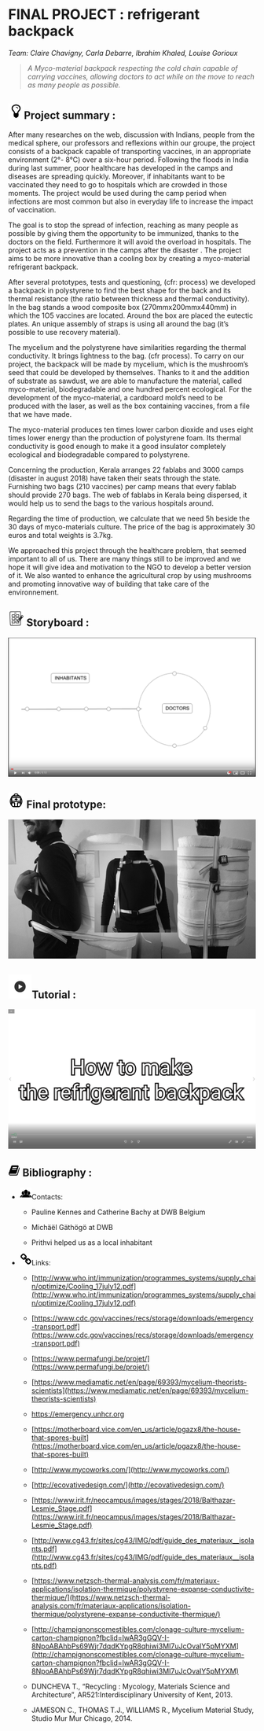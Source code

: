 
# __FINAL PROJECT : refrigerant backpack__
*Team: Claire Chavigny, Carla Debarre, Ibrahim Khaled, Louise Gorioux*

> *A Myco-material backpack respecting the cold chain capable of carrying vaccines, allowing doctors to act while on the move to reach as many people as possible.*

## ![](img/iconfinder_lightbulb-o_1608761.png)Project summary :

After many researches on the web, discussion with Indians, people from the medical sphere, our professors  and reflexions within our groupe, the project consists of a backpack capable of transporting vaccines, in an appropriate environment (2°- 8°C) over a six-hour period. Following the floods in India during last summer, poor healthcare has developed in the camps and diseases are spreading quickly. Moreover, if inhabitants want to be vaccinated they need to go to hospitals which are crowded in those moments. The project would be used during the camp period when infections are most common but also in everyday life to increase the impact of vaccination. 

The goal is to stop the spread of infection, reaching as many people as possible by giving them the opportunity to be immunized, thanks to the doctors on the field. Furthermore it will avoid the overload in hospitals. The project acts as a prevention in the camps after the disaster . The project aims to be more innovative than a cooling box by creating a myco-material refrigerant backpack. 

After several prototypes, tests and questioning, (cfr: process) we developed a backpack in polystyrene to find the best shape for the back and its thermal resistance (the ratio between thickness and thermal conductivity). In the bag stands a wood composite box (270mmx200mmx440mm) in which the 1O5 vaccines are located. Around the box are placed the eutectic plates. An unique assembly of straps is using all around the bag (it’s possible to use recovery material). 

The mycelium and the polystyrene have similarities regarding the thermal conductivity. It brings lightness to the bag. (cfr process).
To carry on our project, the backpack will be made by mycelium, which is the mushroom’s seed that could be developed by themselves. Thanks to it and the addition of substrate as sawdust, we are able to manufacture the material, called myco-material, biodegradable and one hundred percent ecological. For the development of the myco-material,  a cardboard mold’s need to be produced with the laser, as well as the box containing vaccines, from a file that we have made. 

The myco-material produces ten times lower carbon dioxide and uses eight times lower energy than the production of polystyrene foam. Its thermal conductivity is good enough to make it a good insulator completely ecological and biodegradable compared to polystyrene.

Concerning the production, Kerala arranges 22 fablabs and 3000 camps (disaster in august 2018) have taken their seats through the state. Furnishing two bags (210 vaccines) per camp means that every fablab should provide 270 bags. The web of fablabs in Kerala being dispersed, it would help us to send the bags to the various hospitals around. 

Regarding the time of production, we calculate that we need 5h beside the 30 days of myco-materials culture. The price of the bag is approximately 30 euros and total weights is 3.7kg.

We approached this project through the healthcare problem, that seemed important to all of us. There are many things still to be improved and we hope it will give idea and motivation to the NGO to develop a better version of it. We also wanted to enhance the agricultural crop by  using mushrooms and promoting innovative way of building that take care of the environnement. 


## ![](img/3993838-32.png) Storyboard :

[![Storyboard](img/Lecteur.PNG)
](https://youtu.be/2fGu3O8SxWQ)

## ![](img/bag.png) Final prototype: 

![](img/refrigerantBacpack.png)

## ![](img/iconfinder_Sed-01_2542754.png)Tutorial :
[![tuto](img/tutorialthumbmail.png)](https://youtu.be/IbsIk9dsDAU)

## ![](img/iconfinder_book_1608583.png) Bibliography :
- ![](img/iconfinder_88_171447.png)Contacts:
	- Pauline Kennes and Catherine Bachy at DWB Belgium

	- Michäël Gäthögö at DWB

	- Prithvi helped us as a local inhabitant
- ![](img/iconfinder_link_1608762.png)Links:
	- [http://www.who.int/immunization/programmes_systems/supply_chain/optimize/Cooling_17july12.pdf](http://www.who.int/immunization/programmes_systems/supply_chain/optimize/Cooling_17july12.pdf)

	- [https://www.cdc.gov/vaccines/recs/storage/downloads/emergency-transport.pdf](https://www.cdc.gov/vaccines/recs/storage/downloads/emergency-transport.pdf)

	- [https://www.permafungi.be/projet/](https://www.permafungi.be/projet/)

	- [https://www.mediamatic.net/en/page/69393/mycelium-theorists-scientists](https://www.mediamatic.net/en/page/69393/mycelium-theorists-scientists)

	-	https://emergency.unhcr.org

	-	[https://motherboard.vice.com/en_us/article/pgazx8/the-house-that-spores-built](https://motherboard.vice.com/en_us/article/pgazx8/the-house-that-spores-built)

	-	[http://www.mycoworks.com/](http://www.mycoworks.com/)

	-	[http://ecovativedesign.com/](http://ecovativedesign.com/)

	-	[https://www.irit.fr/neocampus/images/stages/2018/Balthazar-Lesmie_Stage.pdf](https://www.irit.fr/neocampus/images/stages/2018/Balthazar-Lesmie_Stage.pdf)
	-   [http://www.cg43.fr/sites/cg43/IMG/pdf/guide_des_materiaux__isolants.pdf](http://www.cg43.fr/sites/cg43/IMG/pdf/guide_des_materiaux__isolants.pdf) 

	-	[https://www.netzsch-thermal-analysis.com/fr/materiaux-applications/isolation-thermique/polystyrene-expanse-conductivite-thermique/](https://www.netzsch-thermal-analysis.com/fr/materiaux-applications/isolation-thermique/polystyrene-expanse-conductivite-thermique/)
	-   [http://champignonscomestibles.com/clonage-culture-mycelium-carton-champignon?fbclid=IwAR3gGQV-I-8NpoABAhbPs69Wjr7dqdKYpgR8qhiwi3MI7uJcOvaIY5pMYXM](http://champignonscomestibles.com/clonage-culture-mycelium-carton-champignon?fbclid=IwAR3gGQV-I-8NpoABAhbPs69Wjr7dqdKYpgR8qhiwi3MI7uJcOvaIY5pMYXM)

	-	DUNCHEVA T., “Recycling : Mycology, Materials Science and Architecture”, AR521:Interdisciplinary University of Kent, 2013.

	-	JAMESON C., THOMAS T.J., WILLIAMS R., Mycelium Material Study, Studio Mur Mur Chicago, 2014.
